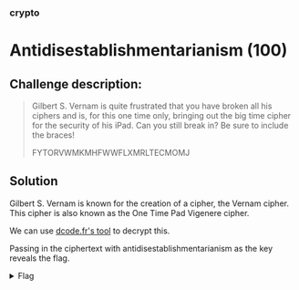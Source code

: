 ### crypto
# Antidisestablishmentarianism (100)

## Challenge description:
> Gilbert S. Vernam is quite frustrated that you have broken all his ciphers and is, for this one time only, bringing out the big time cipher for the security of his iPad. Can you still break in? Be sure to include the braces!
> 
> FYTORVWMKMHFWWFLXMRLTECMOMJ

## Solution
Gilbert S. Vernam is known for the creation of a cipher, the Vernam cipher. This cipher is also known as the One Time Pad Vigenere cipher. 

We can use [dcode.fr's tool](https://www.dcode.fr/vernam-cipher) to decrypt this.

Passing in the ciphertext with antidisestablishmentarianism as the key reveals the flag.

<details> 
    <summary>Flag</summary>
flag{ONEISTHELONELIESTNUMBER}
</details>